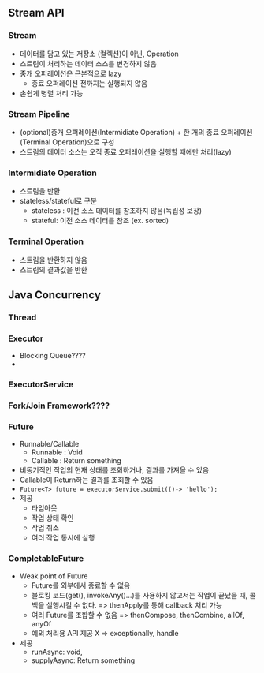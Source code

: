 ## Stream API
### Stream
- 데이터를 담고 있는 저장소 (컬렉션)이 아닌, Operation
- 스트림이 처리하는 데이터 소스를 변경하지 않음
- 중개 오퍼레이션은 근본적으로 lazy 
	- 종료 오퍼레이션 전까지는 실행되지 않음
- 손쉽게 병렬 처리 가능

### Stream Pipeline
- (optional)중개 오퍼레이션(Intermidiate Operation) + 한 개의 종료 오퍼레이션(Terminal Operation)으로 구성
- 스트림의 데이터 소스는 오직 종료 오퍼레이션을 실행할 때에만 처리(lazy)

### Intermidiate Operation
- 스트림을 반환
- stateless/stateful로 구분
	- stateless : 이전 소스 데이터를 참조하지 않음(독립성 보장)
	- stateful: 이전 소스 데이터를 참조 (ex. sorted)

### Terminal Operation
- 스트림을 반환하지 않음
- 스트림의 결과값을 반환

## Java Concurrency
### Thread

### Executor
- Blocking Queue????
- 
### ExecutorService

### Fork/Join Framework????

### Future
- Runnable/Callable
	- Runnable : Void
	- Callable : Return something
- 비동기적인 작업의 현재 상태를 조회하거나, 결과를 가져올 수 있음
- Callable이 Return하는 결과를 조회할 수 있음
- `Future<T> future = executorService.submit(()-> 'hello');`
- 제공
	- 타임아웃
	- 작업 상태 확인
	- 작업 취소
	- 여러 작업 동시에 실행

### CompletableFuture
- Weak point of Future
	- Future를 외부에서 종료할 수 없음
	- 블로킹 코드(get(), invokeAny()...)를 사용하지 않고서는 작업이 끝났을 때, 콜백을 실행시킬 수 없다. => thenApply를 통해 callback 처리 가능
	- 여러 Future를 조합할 수 없음 => thenCompose, thenCombine, allOf, anyOf
	- 예외 처리용 API 제공 X => exceptionally, handle
- 제공
	- runAsync: void, 
	- supplyAsync: Return something